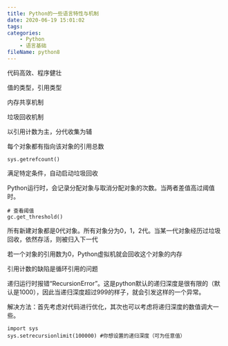 ```yaml
---
title: Python的一些语言特性与机制
date: 2020-06-19 15:01:02
tags:
categories:
	- Python
	- 语言基础
fileName: python8
---
```


代码高效、程序健壮



值的类型，引用类型



内存共享机制



垃圾回收机制

以引用计数为主，分代收集为辅

每个对象都有指向该对象的引用总数

```
sys.getrefcount()
```

满足特定条件，自动启动垃圾回收

Python运行时，会记录分配对象与取消分配对象的次数。当两者差值高过阈值时。



```
# 查看阈值
gc.get_threshold()
```

所有新建对象都是0代对象。所有对象分为0，1，2代。当某一代对象经历过垃圾回收，依然存活，则被归入下一代



若一个对象的引用数为0，Python虚拟机就会回收这个对象的内存

引用计数的缺陷是循环引用的问题





递归运行时报错“RecursionError”。这是python默认的递归深度是很有限的（默认是1000），因此当递归深度超过999的样子，就会引发这样的一个异常。

解决方法：首先考虑对代码进行优化，其次也可以考虑将递归深度的数值调大一些。

```
import sys
sys.setrecursionlimit(100000) #你想设置的递归深度（可为任意值）
```



